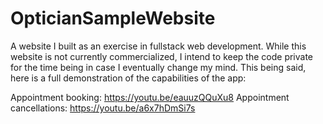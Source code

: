 # OpticianSampleWebsite

A website I built as an exercise in fullstack web development. While this website is not currently commercialized, I intend to keep the code private for the time being
in case I eventually change my mind. This being said, here is a full demonstration of the capabilities of the app:

Appointment booking: https://youtu.be/eauuzQQuXu8
Appointment cancellations: https://youtu.be/a6x7hDmSi7s 
